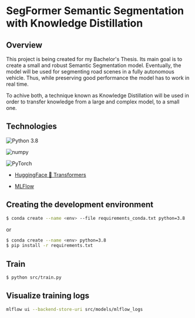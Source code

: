 # SegFormer Semantic Segmentation with Knowledge Distillation

## Overview

This project is being created for my Bachelor's Thesis. 
Its main goal is to create a small and robust Semantic Segmentation model. Eventually, the model will be used for segmenting road scenes in a fully autonomous vehicle. Thus, while preserving good performance the model has to work in real time.


To achive both, a technique known as Knowledge Distillation will be used in order to transfer knowledge from a large and complex model, to a small one.


## Technologies

![Python 3.8](https://img.shields.io/badge/Python-3.8+-blue?style=for-the-badge&logo=python&logoColor=blue)

![numpy](https://img.shields.io/badge/Numpy-1.22.4-777BB4?style=for-the-badge&logo=numpy&logoColor=white)

![PyTorch](https://img.shields.io/badge/PyTorch-1.12.0-EE4C2C?style=for-the-badge&logo=PyTorch&logoColor=white)

- [HuggingFace 🤗 Transformers](https://huggingface.co/docs/transformers/index)

- [MLFlow](https://mlflow.org/docs/latest/index.html)




## Creating the development environment

```sh
$ conda create --name <env> --file requirements_conda.txt python=3.8
```

or

```sh
$ conda create --name <env> python=3.8
$ pip install -r requirements.txt
```


## Train

```sh
$ python src/train.py
```


## Visualize training logs

```sh
mlflow ui --backend-store-uri src/models/mlflow_logs
```
